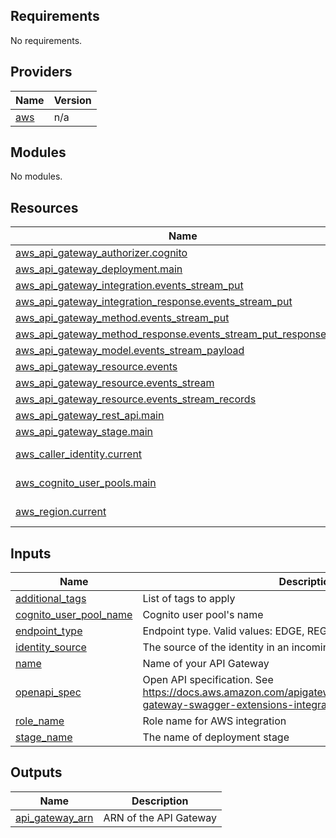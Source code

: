 <!-- BEGIN_TF_DOCS -->
## Requirements

No requirements.

## Providers

| Name | Version |
|------|---------|
| <a name="provider_aws"></a> [aws](#provider\_aws) | n/a |

## Modules

No modules.

## Resources

| Name | Type |
|------|------|
| [aws_api_gateway_authorizer.cognito](https://registry.terraform.io/providers/hashicorp/aws/latest/docs/resources/api_gateway_authorizer) | resource |
| [aws_api_gateway_deployment.main](https://registry.terraform.io/providers/hashicorp/aws/latest/docs/resources/api_gateway_deployment) | resource |
| [aws_api_gateway_integration.events_stream_put](https://registry.terraform.io/providers/hashicorp/aws/latest/docs/resources/api_gateway_integration) | resource |
| [aws_api_gateway_integration_response.events_stream_put](https://registry.terraform.io/providers/hashicorp/aws/latest/docs/resources/api_gateway_integration_response) | resource |
| [aws_api_gateway_method.events_stream_put](https://registry.terraform.io/providers/hashicorp/aws/latest/docs/resources/api_gateway_method) | resource |
| [aws_api_gateway_method_response.events_stream_put_response_200](https://registry.terraform.io/providers/hashicorp/aws/latest/docs/resources/api_gateway_method_response) | resource |
| [aws_api_gateway_model.events_stream_payload](https://registry.terraform.io/providers/hashicorp/aws/latest/docs/resources/api_gateway_model) | resource |
| [aws_api_gateway_resource.events](https://registry.terraform.io/providers/hashicorp/aws/latest/docs/resources/api_gateway_resource) | resource |
| [aws_api_gateway_resource.events_stream](https://registry.terraform.io/providers/hashicorp/aws/latest/docs/resources/api_gateway_resource) | resource |
| [aws_api_gateway_resource.events_stream_records](https://registry.terraform.io/providers/hashicorp/aws/latest/docs/resources/api_gateway_resource) | resource |
| [aws_api_gateway_rest_api.main](https://registry.terraform.io/providers/hashicorp/aws/latest/docs/resources/api_gateway_rest_api) | resource |
| [aws_api_gateway_stage.main](https://registry.terraform.io/providers/hashicorp/aws/latest/docs/resources/api_gateway_stage) | resource |
| [aws_caller_identity.current](https://registry.terraform.io/providers/hashicorp/aws/latest/docs/data-sources/caller_identity) | data source |
| [aws_cognito_user_pools.main](https://registry.terraform.io/providers/hashicorp/aws/latest/docs/data-sources/cognito_user_pools) | data source |
| [aws_region.current](https://registry.terraform.io/providers/hashicorp/aws/latest/docs/data-sources/region) | data source |

## Inputs

| Name | Description | Type | Default | Required |
|------|-------------|------|---------|:--------:|
| <a name="input_additional_tags"></a> [additional\_tags](#input\_additional\_tags) | List of tags to apply | `map(string)` | `{}` | no |
| <a name="input_cognito_user_pool_name"></a> [cognito\_user\_pool\_name](#input\_cognito\_user\_pool\_name) | Cognito user pool's name | `string` | `""` | no |
| <a name="input_endpoint_type"></a> [endpoint\_type](#input\_endpoint\_type) | Endpoint type. Valid values: EDGE, REGIONAL, PRIVATE | `string` | `"EDGE"` | no |
| <a name="input_identity_source"></a> [identity\_source](#input\_identity\_source) | The source of the identity in an incoming request. | `string` | `"method.request.header.Authorization"` | no |
| <a name="input_name"></a> [name](#input\_name) | Name of your API Gateway | `string` | n/a | yes |
| <a name="input_openapi_spec"></a> [openapi\_spec](#input\_openapi\_spec) | Open API specification. See https://docs.aws.amazon.com/apigateway/latest/developerguide/api-gateway-swagger-extensions-integration.html for detail | `string` | n/a | yes |
| <a name="input_role_name"></a> [role\_name](#input\_role\_name) | Role name for AWS integration | `string` | n/a | yes |
| <a name="input_stage_name"></a> [stage\_name](#input\_stage\_name) | The name of deployment stage | `string` | n/a | yes |

## Outputs

| Name | Description |
|------|-------------|
| <a name="output_api_gateway_arn"></a> [api\_gateway\_arn](#output\_api\_gateway\_arn) | ARN of the API Gateway |
<!-- END_TF_DOCS -->